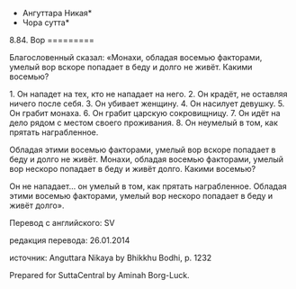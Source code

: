 * Ангуттара Никая*
* Чора сутта*

8\.84\. Вор
\=\=\=\=\=\=\=\=\=

Благословенный сказал: «Монахи, обладая восемью факторами, умелый вор вскоре попадает в беду и долго не живёт\. Какими восемью?

1\. Он нападет на тех, кто не нападает на него\.
2\. Он крадёт, не оставляя ничего после себя\.
3\. Он убивает женщину\.
4\. Он насилует девушку\.
5\. Он грабит монаха\.
6\. Он грабит царскую сокровищницу\.
7\. Он идёт на дело рядом с местом своего проживания\.
8\. Он неумелый в том, как прятать награбленное\.

Обладая этими восемью факторами, умелый вор вскоре попадает в беду и долго не живёт\. Монахи, обладая восемью факторами, умелый вор нескоро попадает в беду и живёт долго\. Какими восемью?

Он не нападает… он умелый в том, как прятать награбленное\. Обладая этими восемью факторами, умелый вор нескоро попадает в беду и живёт долго»\.

Перевод с английского: SV

редакция перевода: 26\.01\.2014

источник: Anguttara Nikaya by Bhikkhu Bodhi, p\. 1232

Prepared for SuttaCentral by Aminah Borg\-Luck\.